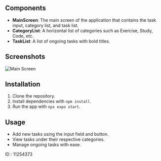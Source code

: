 ## Components

- **MainScreen**: The main screen of the application that contains the task input, category list, and task list.
- **CategoryList**: A horizontal list of categories such as Exercise, Study, Code, etc.
- **TaskList**: A list of ongoing tasks with bold titles.

## Screenshots

![Main Screen](../screenshot/main_screen.png)

## Installation

1. Clone the repository.
2. Install dependencies with `npm install`.
3. Run the app with `npx expo start`.

## Usage

- Add new tasks using the input field and button.
- View tasks under their respective categories.
- Manage ongoing tasks with ease.

ID : 11254373
